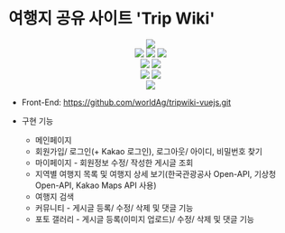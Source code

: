 # 여행지 공유 사이트 'Trip Wiki'

<div align=center>
  <img src="https://img.shields.io/badge/java 8-007396?style=for-the-badge&logo=java&logoColor=white">
  <br />
  <img src="https://img.shields.io/badge/spring boot-6DB33F?style=for-the-badge&logo=springboot&logoColor=white">
  <img src="https://img.shields.io/badge/apache maven-E6526F?style=for-the-badge&logo=apachemaven&logoColor=white">
  <img src="https://img.shields.io/badge/mybatis-AA344D?style=for-the-badge&logo=apache&logoColor=white">
  <br />
  <img src="https://img.shields.io/badge/vue.js-4FC08D?style=for-the-badge&logo=vue.js&logoColor=black">
  <img src="https://img.shields.io/badge/bootstrap 5.0-7952B3?style=for-the-badge&logo=bootstrap&logoColor=white">
  <br />
  <img src="https://img.shields.io/badge/oracle DBMS-F80000?style=for-the-badge&logo=oracle&logoColor=white">
  <img src="https://img.shields.io/badge/apache tomcat-FF9900?style=for-the-badge&logo=apachetomcat&logoColor=white">
  <br />
  <img src="https://img.shields.io/badge/spring tool suite(STS)-006643?style=for-the-badge&logo=&logoColor=white">
</div>

* Front-End: https://github.com/worldAg/tripwiki-vuejs.git

* 구현 기능
  * 메인페이지
  * 회원가입/ 로그인(+ Kakao 로그인), 로그아웃/ 아이디, 비밀번호 찾기
  * 마이페이지 - 회원정보 수정/ 작성한 게시글 조회
  * 지역별 여행지 목록 및 여행지 상세 보기(한국관광공사 Open-API, 기상청 Open-API, Kakao Maps API 사용)
  * 여행지 검색
  * 커뮤니티 - 게시글 등록/ 수정/ 삭제 및 댓글 기능
  * 포토 갤러리 - 게시글 등록(이미지 업로드)/ 수정/ 삭제 및 댓글 기능
